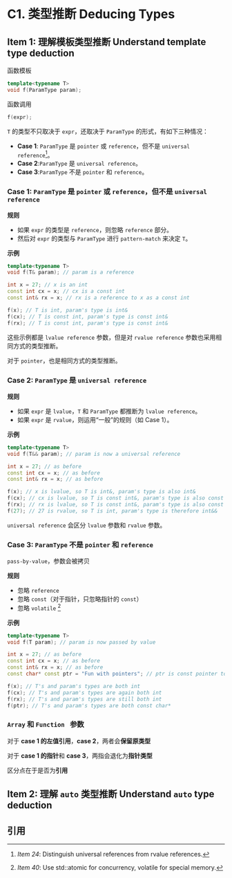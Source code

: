 # C1. 类型推断 Deducing Types

## Item 1: 理解模板类型推断 Understand template type deduction

函数模板

```c++
template<typename T>
void f(ParamType param);
```

函数调用

```c++
f(expr);
```

`T` 的类型不只取决于 `expr`，还取决于 `ParamType` 的形式，有如下三种情况：

- **Case 1**: `ParamType` 是 `pointer` 或 `reference`，但不是 `universal reference`[^1]。
- **Case 2**:`ParamType` 是 `universal reference`。
- **Case 3**:`ParamType` 不是 `pointer` 和 `reference`。

### Case 1: `ParamType` 是 `pointer` 或 `reference`，但不是 `universal reference` 

**规则** 

- 如果 `expr` 的类型是 `reference`，则忽略 `reference` 部分。
- 然后对 `expr` 的类型与 `ParamType` 进行 `pattern-match` 来决定 `T`。

**示例** 

```c++
template<typename T>
void f(T& param); // param is a reference

int x = 27; // x is an int
const int cx = x; // cx is a const int
const int& rx = x; // rx is a reference to x as a const int

f(x); // T is int, param's type is int&
f(cx); // T is const int, param's type is const int&
f(rx); // T is const int, param's type is const int&
```

这些示例都是 `lvalue reference` 参数，但是对 `rvalue reference` 参数也采用相同方式的类型推断。

对于 `pointer`，也是相同方式的类型推断。

### Case 2:  `ParamType` 是 `universal reference` 

**规则** 

- 如果 `expr` 是 `lvalue`，`T` 和 `ParamType` 都推断为 `lvalue reference`。
- 如果 `expr` 是 `rvalue`，则运用“一般”的规则（如 Case 1）。

**示例** 

```c++
template<typename T>
void f(T&& param); // param is now a universal reference

int x = 27; // as before
const int cx = x; // as before
const int& rx = x; // as before

f(x); // x is lvalue, so T is int&, param's type is also int&
f(cx); // cx is lvalue, so T is const int&, param's type is also const int&
f(rx); // rx is lvalue, so T is const int&, param's type is also const int&
f(27); // 27 is rvalue, so T is int, param's type is therefore int&&
```

`universal reference` 会区分 `lvalue` 参数和 `rvalue` 参数。

### Case 3: `ParamType` 不是 `pointer` 和 `reference` 

`pass-by-value`，参数会被拷贝

**规则** 

- 忽略 `reference` 
- 忽略 `const`（对于指针，只忽略指针的 `const`）
- 忽略 `volatile` [^2] 

**示例** 

```c++
template<typename T>
void f(T param); // param is now passed by value

int x = 27; // as before
const int cx = x; // as before
const int& rx = x; // as before
const char* const ptr = "Fun with pointers"; // ptr is const pointer to const object

f(x); // T's and param's types are both int
f(cx); // T's and param's types are again both int
f(rx); // T's and param's types are still both int
f(ptr); // T's and param's types are both const char*
```

### `Array`  和  `Function ` 参数

对于 **case 1 的左值引用**，**case 2**，两者会**保留原类型** 

对于 **case 1 的指针**和 **case 3**，两指会退化为**指针类型** 

区分点在于是否为**引用** 

## Item 2: 理解 `auto` 类型推断 Understand `auto` type deduction 



## 引用

[^1]:  *Item 24*: Distinguish universal references from rvalue references. 
[^2]:  *Item 40*: Use std::atomic for concurrency, volatile for special memory. 



